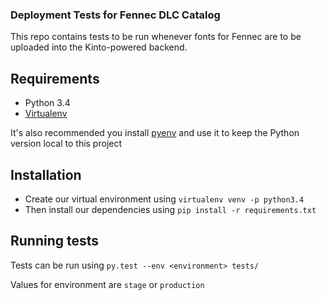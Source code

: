 ### Deployment Tests for Fennec DLC Catalog

This repo contains tests to be run whenever fonts for Fennec are to be
uploaded into the Kinto-powered backend.

## Requirements

* Python 3.4
* [Virtualenv](https://virtualenv.pypa.io/en/latest/)

It's also recommended you install [pyenv](https://github.com/yyuu/pyenv) and
use it to keep the Python version local to this project

## Installation

* Create our virtual environment using `virtualenv venv -p python3.4`
* Then install our dependencies using `pip install -r requirements.txt`

## Running tests

Tests can be run using `py.test --env <environment> tests/`

Values for environment are `stage` or `production`

